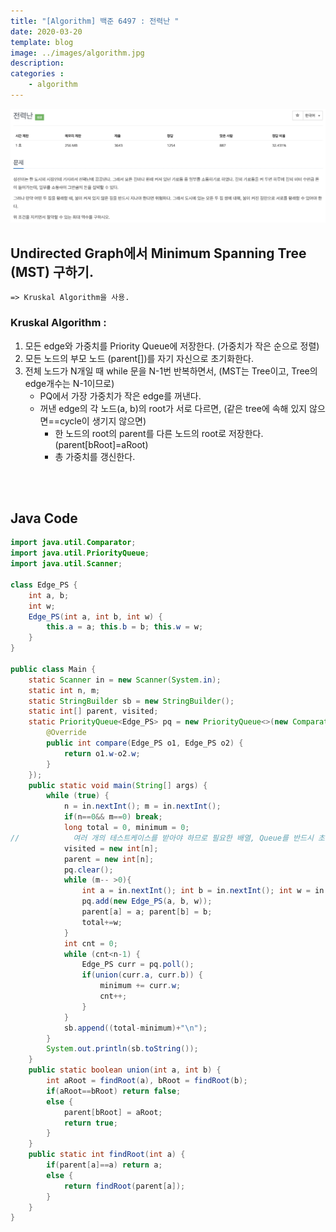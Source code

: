 ```yaml
---
title: "[Algorithm] 백준 6497 : 전력난 "
date: 2020-03-20
template: blog
image: ../images/algorithm.jpg
description: 
categories : 
    - algorithm
---
```



![image](./img1.png)

## Undirected Graph에서 Minimum Spanning Tree (MST) 구하기.
    => Kruskal Algorithm을 사용.

### Kruskal Algorithm :
1. 모든 edge와 가중치를 Priority Queue에 저장한다. (가중치가 작은 순으로 정렬)
2. 모든 노드의 부모 노드 (parent[])를 자기 자신으로 초기화한다.
3. 전체 노드가 N개일 때 while 문을 N-1번 반복하면서, (MST는 Tree이고, Tree의 edge개수는 N-1이므로)
    - PQ에서 가장 가중치가 작은 edge를 꺼낸다.
    - 꺼낸 edge의 각 노드(a, b)의 root가 서로 다르면, (같은 tree에 속해 있지 않으면==cycle이 생기지 않으면)
        * 한 노드의 root의 parent를 다른 노드의 root로 저장한다. (parent[bRoot]=aRoot)
        * 총 가중치를 갱신한다.   

<br><br>
## Java Code

```java 
import java.util.Comparator;
import java.util.PriorityQueue;
import java.util.Scanner;

class Edge_PS {
    int a, b;
    int w;
    Edge_PS(int a, int b, int w) {
        this.a = a; this.b = b; this.w = w;
    }
}

public class Main {
    static Scanner in = new Scanner(System.in);
    static int n, m;
    static StringBuilder sb = new StringBuilder();
    static int[] parent, visited;
    static PriorityQueue<Edge_PS> pq = new PriorityQueue<>(new Comparator<Edge_PS>() {
        @Override
        public int compare(Edge_PS o1, Edge_PS o2) {
            return o1.w-o2.w;
        }
    });
    public static void main(String[] args) {
        while (true) {
            n = in.nextInt(); m = in.nextInt();
            if(n==0&& m==0) break;
            long total = 0, minimum = 0;
//            여러 개의 테스트케이스를 받아야 하므로 필요한 배열, Queue를 반드시 초기화해야 한다.
            visited = new int[n];
            parent = new int[n];
            pq.clear();
            while (m-- >0){
                int a = in.nextInt(); int b = in.nextInt(); int w = in.nextInt();
                pq.add(new Edge_PS(a, b, w));
                parent[a] = a; parent[b] = b;
                total+=w;
            }
            int cnt = 0;
            while (cnt<n-1) {
                Edge_PS curr = pq.poll();
                if(union(curr.a, curr.b)) {
                    minimum += curr.w;
                    cnt++;
                }
            }
            sb.append((total-minimum)+"\n");
        }
        System.out.println(sb.toString());
    }
    public static boolean union(int a, int b) {
        int aRoot = findRoot(a), bRoot = findRoot(b);
        if(aRoot==bRoot) return false;
        else {
            parent[bRoot] = aRoot;
            return true;
        }
    }
    public static int findRoot(int a) {
        if(parent[a]==a) return a;
        else {
            return findRoot(parent[a]);
        }
    }
}


```






